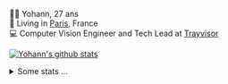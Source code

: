 <p>
  👨🏻 <bold>Yohann</bold>, 27 ans<br/>
  💼 Living in <a href="https://www.google.com/maps?q=paris">Paris</a>, France<br/>
  💻 Computer Vision Engineer and Tech Lead at <a href="https://trayvisor.com/">Trayvisor</a><br/>
</p>

<a href="https://github.com/anuraghazra/github-readme-stats"><img align="center" src="https://github-readme-stats-go94hl40s-yohann84l.vercel.app//api?username=yohann84L&show_icons=true&include_all_commits=true" alt="Yohann's github stats" /> </a>


<details>
  <summary>Some stats ...</summary><br/>
  

<!--START_SECTION:waka-->
![Code Time](http://img.shields.io/badge/Code%20Time-1%2C124%20hrs%2038%20mins-blue)

![Profile Views](http://img.shields.io/badge/Profile%20Views-0-blue)

**🐱 My GitHub Data** 

> 📦 440.7 kB Used in GitHub's Storage 
 > 
> 🏆 391 Contributions in the Year 2024
 > 
> 🚫 Not Opted to Hire
 > 
> 📜 25 Public Repositories 
 > 
> 🔑 21 Private Repositories 
 > 
**I'm an Early 🐤** 

```text
🌞 Morning                14792 commits       ████████░░░░░░░░░░░░░░░░░   31.03 % 
🌆 Daytime                27084 commits       ██████████████░░░░░░░░░░░   56.81 % 
🌃 Evening                5658 commits        ███░░░░░░░░░░░░░░░░░░░░░░   11.87 % 
🌙 Night                  139 commits         ░░░░░░░░░░░░░░░░░░░░░░░░░   00.29 % 
```
📅 **I'm Most Productive on Wednesday** 

```text
Monday                   8823 commits        █████░░░░░░░░░░░░░░░░░░░░   18.51 % 
Tuesday                  8850 commits        █████░░░░░░░░░░░░░░░░░░░░   18.56 % 
Wednesday                10642 commits       ██████░░░░░░░░░░░░░░░░░░░   22.32 % 
Thursday                 9704 commits        █████░░░░░░░░░░░░░░░░░░░░   20.36 % 
Friday                   8883 commits        █████░░░░░░░░░░░░░░░░░░░░   18.63 % 
Saturday                 287 commits         ░░░░░░░░░░░░░░░░░░░░░░░░░   00.60 % 
Sunday                   484 commits         ░░░░░░░░░░░░░░░░░░░░░░░░░   01.02 % 
```


📊 **This Week I Spent My Time On** 

```text
🕑︎ Time Zone: Europe/Paris

💬 Programming Languages: 
Python                   2 hrs 4 mins        █████████████████████████   98.68 % 
CSV                      1 min               ░░░░░░░░░░░░░░░░░░░░░░░░░   01.32 % 

🔥 Editors: 
VS Code                  2 hrs 6 mins        █████████████████████████   100.00 % 

💻 Operating System: 
Mac                      2 hrs 6 mins        █████████████████████████   100.00 % 
```

**I Mostly Code in Python** 

```text
Python                   25 repos            ██████████████░░░░░░░░░░░   54.35 % 
Jupyter Notebook         5 repos             ███░░░░░░░░░░░░░░░░░░░░░░   10.87 % 
JavaScript               3 repos             ██░░░░░░░░░░░░░░░░░░░░░░░   06.52 % 
HTML                     2 repos             █░░░░░░░░░░░░░░░░░░░░░░░░   04.35 % 
Shell                    1 repo              █░░░░░░░░░░░░░░░░░░░░░░░░   02.17 % 
```




 Last Updated on 19/03/2024 00:28:45 UTC
<!--END_SECTION:waka-->
